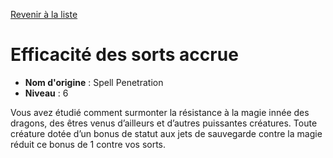 [Revenir à la liste](list.md)

# Efficacité des sorts accrue

 * **Nom d'origine** : Spell Penetration
 * **Niveau** : 6


<p>Vous avez étudié comment surmonter la résistance à la magie innée des dragons, des êtres venus d’ailleurs et d’autres puissantes créatures. Toute créature dotée d’un bonus de statut aux jets de sauvegarde contre la magie réduit ce bonus de 1 contre vos sorts.</p>